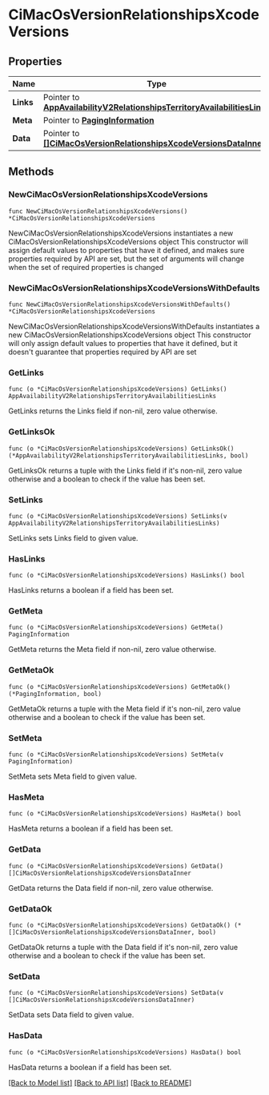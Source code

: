 # CiMacOsVersionRelationshipsXcodeVersions

## Properties

Name | Type | Description | Notes
------------ | ------------- | ------------- | -------------
**Links** | Pointer to [**AppAvailabilityV2RelationshipsTerritoryAvailabilitiesLinks**](AppAvailabilityV2RelationshipsTerritoryAvailabilitiesLinks.md) |  | [optional] 
**Meta** | Pointer to [**PagingInformation**](PagingInformation.md) |  | [optional] 
**Data** | Pointer to [**[]CiMacOsVersionRelationshipsXcodeVersionsDataInner**](CiMacOsVersionRelationshipsXcodeVersionsDataInner.md) |  | [optional] 

## Methods

### NewCiMacOsVersionRelationshipsXcodeVersions

`func NewCiMacOsVersionRelationshipsXcodeVersions() *CiMacOsVersionRelationshipsXcodeVersions`

NewCiMacOsVersionRelationshipsXcodeVersions instantiates a new CiMacOsVersionRelationshipsXcodeVersions object
This constructor will assign default values to properties that have it defined,
and makes sure properties required by API are set, but the set of arguments
will change when the set of required properties is changed

### NewCiMacOsVersionRelationshipsXcodeVersionsWithDefaults

`func NewCiMacOsVersionRelationshipsXcodeVersionsWithDefaults() *CiMacOsVersionRelationshipsXcodeVersions`

NewCiMacOsVersionRelationshipsXcodeVersionsWithDefaults instantiates a new CiMacOsVersionRelationshipsXcodeVersions object
This constructor will only assign default values to properties that have it defined,
but it doesn't guarantee that properties required by API are set

### GetLinks

`func (o *CiMacOsVersionRelationshipsXcodeVersions) GetLinks() AppAvailabilityV2RelationshipsTerritoryAvailabilitiesLinks`

GetLinks returns the Links field if non-nil, zero value otherwise.

### GetLinksOk

`func (o *CiMacOsVersionRelationshipsXcodeVersions) GetLinksOk() (*AppAvailabilityV2RelationshipsTerritoryAvailabilitiesLinks, bool)`

GetLinksOk returns a tuple with the Links field if it's non-nil, zero value otherwise
and a boolean to check if the value has been set.

### SetLinks

`func (o *CiMacOsVersionRelationshipsXcodeVersions) SetLinks(v AppAvailabilityV2RelationshipsTerritoryAvailabilitiesLinks)`

SetLinks sets Links field to given value.

### HasLinks

`func (o *CiMacOsVersionRelationshipsXcodeVersions) HasLinks() bool`

HasLinks returns a boolean if a field has been set.

### GetMeta

`func (o *CiMacOsVersionRelationshipsXcodeVersions) GetMeta() PagingInformation`

GetMeta returns the Meta field if non-nil, zero value otherwise.

### GetMetaOk

`func (o *CiMacOsVersionRelationshipsXcodeVersions) GetMetaOk() (*PagingInformation, bool)`

GetMetaOk returns a tuple with the Meta field if it's non-nil, zero value otherwise
and a boolean to check if the value has been set.

### SetMeta

`func (o *CiMacOsVersionRelationshipsXcodeVersions) SetMeta(v PagingInformation)`

SetMeta sets Meta field to given value.

### HasMeta

`func (o *CiMacOsVersionRelationshipsXcodeVersions) HasMeta() bool`

HasMeta returns a boolean if a field has been set.

### GetData

`func (o *CiMacOsVersionRelationshipsXcodeVersions) GetData() []CiMacOsVersionRelationshipsXcodeVersionsDataInner`

GetData returns the Data field if non-nil, zero value otherwise.

### GetDataOk

`func (o *CiMacOsVersionRelationshipsXcodeVersions) GetDataOk() (*[]CiMacOsVersionRelationshipsXcodeVersionsDataInner, bool)`

GetDataOk returns a tuple with the Data field if it's non-nil, zero value otherwise
and a boolean to check if the value has been set.

### SetData

`func (o *CiMacOsVersionRelationshipsXcodeVersions) SetData(v []CiMacOsVersionRelationshipsXcodeVersionsDataInner)`

SetData sets Data field to given value.

### HasData

`func (o *CiMacOsVersionRelationshipsXcodeVersions) HasData() bool`

HasData returns a boolean if a field has been set.


[[Back to Model list]](../README.md#documentation-for-models) [[Back to API list]](../README.md#documentation-for-api-endpoints) [[Back to README]](../README.md)


